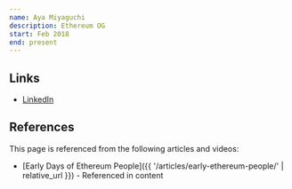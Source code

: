 ```yaml
---
name: Aya Miyaguchi
description: Ethereum OG
start: Feb 2018
end: present
---
```


## Links
- [LinkedIn](https://www.linkedin.com/in/amiyaguchi/)

## References

This page is referenced from the following articles and videos:

- [Early Days of Ethereum People]({{ '/articles/early-ethereum-people/' | relative_url }}) - Referenced in content